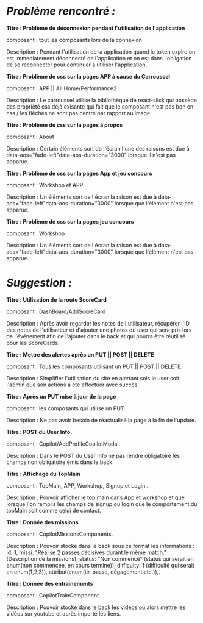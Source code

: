 # **_Problème rencontré :_**

**Titre : Problème de déconnexion pendant l'utilisation de l'application**

composant : tout les composants lors de la connexion

Description : Pendant l'utilisation de la application quand le token expire on est immediatement déconnecté de l'application et on est dans l'obligation de se reconnecter pour continuer à utiliser l'application.

**Titre : Problème de css sur la pages APP à cause du Carroussel**

composant : APP || All Home/Performance2

Description : Le carroussel utilise la bibliothèque de react-slick qui possède des proprièté css déjà exisante qui fait que le composant n'est pas bon en css / les flèches ne sont pas centré par rapport au image.

**Titre : Problème de css sur la pages à propos**

composant : About

Description : Certain éléments sort de l'écran l'une des raisons est due à data-aos="fade-left"data-aos-duration="3000" lorsque il n'est pas apparue.

**Titre : Problème de css sur la pages App et jeu concours**

composant : Workshop et APP

Description : Un éléments sort de l'écran la raison est due à data-aos="fade-left"data-aos-duration="3000" lorsque que l'élément n'est pas apparue.

**Titre : Problème de css sur la pages jeu concours**

composant : Workshop

Description : Un éléments sort de l'écran la raison est due à data-aos="fade-left"data-aos-duration="3000" lorsque que l'élément n'est pas apparue.

# **_Suggestion :_**

**Titre : Utilisation de la route ScoreCard**

composant : DashBoard/AddScoreCard

Description : Après avoir regarder les notes de l'utilisateur, récupérer l'ID des notes de l'utilisateur et d'ajouter une photos du user qui sera pris lors de l'événement afin de l'ajouter dans le back et qui pourra être réutilisé pour les ScoreCards.

**Titre : Mettre des alertes après un PUT || POST || DELETE**

composant : Tous les composants utilisant un PUT || POST || DELETE.

Description : Simplifier l'utilisation du site en alertant sois le user soit l'admin que son actions a été effectuer avec succès.

**Titre : Après un PUT mise à jour de la page**

composant : les composants qui utilise un PUT.

Description : Ne pas avoir besoin de réactualisé la page à la fin de l'update.

**Titre : POST du User Info.**

composant : Copilot/AddProfileCopilotModal.

Description : Dans le POST du User Info ne pas rendre obligatoire les champs non obligatoire émis dans le back.

**Titre : Affichage du TopMain**

composant : TopMain, APP, Workshop, Signup et Login .

Description : Pouvoir afficher le top main dans App et workshop et que lorsque l'on remplis les champs de signup ou login que le comportement du topMain soit comme celui de contact.

**Titre : Donnée des missions**

composant : CopilotMissionsComponents.

Description : Pouvoir stocké dans le back sous ce format les informations :
id: 1,
missi: "Réalise 2 passes décisives durant le même match." (Description de la missions),
status: "Non commencé" (status qui serait en enum(non commencee, en cours terminé)),
difficulty: 1 (difficulté qui serait en enum(1,2,3)), attribut(enum(tir, passe, dégagement etc.)),.

**Titre : Donnée des entrainements**

composant : CopilotTrainComponent.

Description : Pouvoir stocké dans le back les vidéos ou alors mettre les vidéos sur youtube et après importé les liens.
